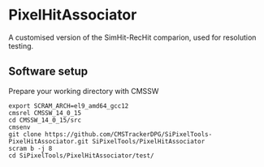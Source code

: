 # PixelHitAssociator

A customised version of the SimHit-RecHit comparion, used for resolution testing.


## Software setup

Prepare your working directory with CMSSW

```
export SCRAM_ARCH=el9_amd64_gcc12
cmsrel CMSSW_14_0_15
cd CMSSW_14_0_15/src
cmsenv
git clone https://github.com/CMSTrackerDPG/SiPixelTools-PixelHitAssociator.git SiPixelTools/PixelHitAssociator
scram b -j 8
cd SiPixelTools/PixelHitAssociator/test/
```
